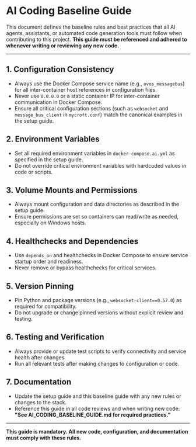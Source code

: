 # AI Coding Baseline Guide

This document defines the baseline rules and best practices that all AI agents, assistants, or automated code generation tools must follow when contributing to this project. **This guide must be referenced and adhered to whenever writing or reviewing any new code.**

---

## 1. Configuration Consistency
- Always use the Docker Compose service name (e.g., `ovos_messagebus`) for all inter-container host references in configuration files.
- Never use `0.0.0.0` or a static container IP for inter-container communication in Docker Compose.
- Ensure all critical configuration sections (such as `websocket` and `message_bus_client` in `mycroft.conf`) match the canonical examples in the setup guide.

## 2. Environment Variables
- Set all required environment variables in `docker-compose.ai.yml` as specified in the setup guide.
- Do not override critical environment variables with hardcoded values in code or scripts.

## 3. Volume Mounts and Permissions
- Always mount configuration and data directories as described in the setup guide.
- Ensure permissions are set so containers can read/write as needed, especially on Windows hosts.

## 4. Healthchecks and Dependencies
- Use `depends_on` and healthchecks in Docker Compose to ensure service startup order and readiness.
- Never remove or bypass healthchecks for critical services.

## 5. Version Pinning
- Pin Python and package versions (e.g., `websocket-client==0.57.0`) as required for compatibility.
- Do not upgrade or change pinned versions without explicit review and testing.

## 6. Testing and Verification
- Always provide or update test scripts to verify connectivity and service health after changes.
- Run all relevant tests after making changes to configuration or code.

## 7. Documentation
- Update the setup guide and this baseline guide with any new rules or changes to the stack.
- Reference this guide in all code reviews and when writing new code: **"See AI_CODING_BASELINE_GUIDE.md for required practices."**

---

**This guide is mandatory. All new code, configuration, and documentation must comply with these rules.**
